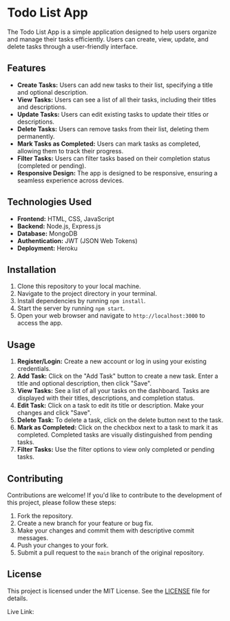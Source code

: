 <h1>Todo List App</h1>

  <p>The Todo List App is a simple application designed to help users organize and manage their tasks efficiently. Users can create, view, update, and delete tasks through a user-friendly interface.</p>

  <h2>Features</h2>
  <ul>
    <li><strong>Create Tasks:</strong> Users can add new tasks to their list, specifying a title and optional description.</li>
    <li><strong>View Tasks:</strong> Users can see a list of all their tasks, including their titles and descriptions.</li>
    <li><strong>Update Tasks:</strong> Users can edit existing tasks to update their titles or descriptions.</li>
    <li><strong>Delete Tasks:</strong> Users can remove tasks from their list, deleting them permanently.</li>
    <li><strong>Mark Tasks as Completed:</strong> Users can mark tasks as completed, allowing them to track their progress.</li>
    <li><strong>Filter Tasks:</strong> Users can filter tasks based on their completion status (completed or pending).</li>
    <li><strong>Responsive Design:</strong> The app is designed to be responsive, ensuring a seamless experience across devices.</li>
  </ul>

  <h2>Technologies Used</h2>
  <ul>
    <li><strong>Frontend:</strong> HTML, CSS, JavaScript</li>
    <li><strong>Backend:</strong> Node.js, Express.js</li>
    <li><strong>Database:</strong> MongoDB</li>
    <li><strong>Authentication:</strong> JWT (JSON Web Tokens)</li>
    <li><strong>Deployment:</strong> Heroku</li>
  </ul>

  <h2>Installation</h2>
  <ol>
    <li>Clone this repository to your local machine.</li>
    <li>Navigate to the project directory in your terminal.</li>
    <li>Install dependencies by running <code>npm install</code>.</li>
    <li>Start the server by running <code>npm start</code>.</li>
    <li>Open your web browser and navigate to <code>http://localhost:3000</code> to access the app.</li>
  </ol>

  <h2>Usage</h2>
  <ol>
    <li><strong>Register/Login:</strong> Create a new account or log in using your existing credentials.</li>
    <li><strong>Add Task:</strong> Click on the "Add Task" button to create a new task. Enter a title and optional description, then click "Save".</li>
    <li><strong>View Tasks:</strong> See a list of all your tasks on the dashboard. Tasks are displayed with their titles, descriptions, and completion status.</li>
    <li><strong>Edit Task:</strong> Click on a task to edit its title or description. Make your changes and click "Save".</li>
    <li><strong>Delete Task:</strong> To delete a task, click on the delete button next to the task.</li>
    <li><strong>Mark as Completed:</strong> Click on the checkbox next to a task to mark it as completed. Completed tasks are visually distinguished from pending tasks.</li>
    <li><strong>Filter Tasks:</strong> Use the filter options to view only completed or pending tasks.</li>
  </ol>

  <h2>Contributing</h2>
  <p>Contributions are welcome! If you'd like to contribute to the development of this project, please follow these steps:</p>
  <ol>
    <li>Fork the repository.</li>
    <li>Create a new branch for your feature or bug fix.</li>
    <li>Make your changes and commit them with descriptive commit messages.</li>
    <li>Push your changes to your fork.</li>
    <li>Submit a pull request to the <code>main</code> branch of the original repository.</li>
  </ol>

  <h2>License</h2>
  <p>This project is licensed under the MIT License. See the <a href="#">LICENSE</a> file for details.</p>

<a herf="https://todo-list-gamma-53.vercel.app/">Live Link:</a>
